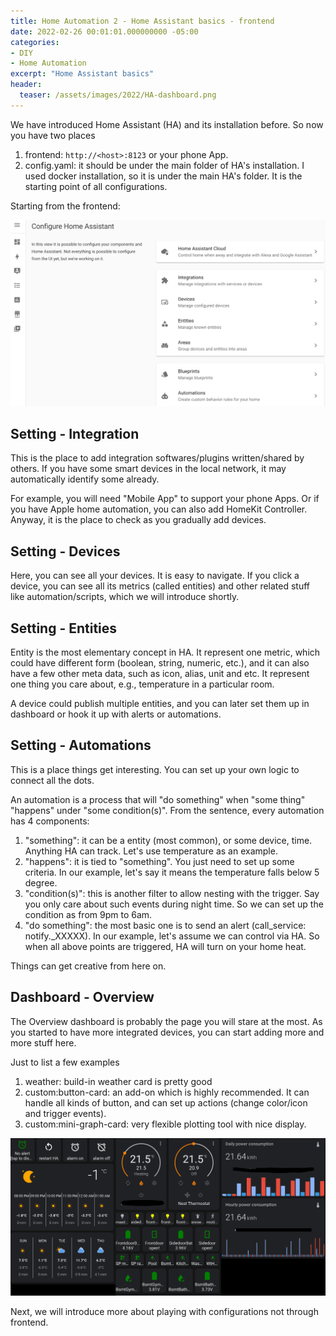 ```yaml
---
title: Home Automation 2 - Home Assistant basics - frontend
date: 2022-02-26 00:01:01.000000000 -05:00
categories:
- DIY
- Home Automation
excerpt: "Home Assistant basics"
header:
  teaser: /assets/images/2022/HA-dashboard.png
---
```


We have introduced Home Assistant (HA) and its installation before. So now you have two places

1. frontend: `http://<host>:8123` or your phone App.
1. config.yaml: it should be under the main folder of HA's installation. I used docker installation, so it is under the main HA's folder. It is the starting point of all configurations.

Starting from the frontend:

![HA-config-UI](/assets/images/2022/HA-config-UI.png)

## Setting - Integration
This is the place to add integration softwares/plugins written/shared by others. If you have some smart devices in the local network, it may automatically identify some already.

For example, you will need "Mobile App" to support your phone Apps. Or if you have Apple home automation, you can also add HomeKit Controller. Anyway, it is the place to check as you gradually add devices.

## Setting - Devices
Here, you can see all your devices. It is easy to navigate. If you click a device, you can see all its metrics (called entities) and other related stuff like automation/scripts, which we will introduce shortly.

## Setting - Entities
Entity is the most elementary concept in HA. It represent one metric, which could have different form (boolean, string, numeric, etc.), and it can also have a few other meta data, such as icon, alias, unit and etc. It represent one thing you care about, e.g., temperature in a particular room.

A device could publish multiple entities, and you can later set them up in dashboard or hook it up with alerts or automations.

## Setting - Automations
This is a place things get interesting. You can set up your own logic to connect all the dots. 

An automation is a process that will "do something" when "some thing" "happens" under "some condition(s)". From the sentence, every automation has 4 components:

1. "something": it can be a entity (most common), or some device, time. Anything HA can track. Let's use temperature as an example.
1. "happens": it is tied to "something". You just need to set up some criteria. In our example, let's say it means the temperature falls below 5 degree.
1. "condition(s)": this is another filter to allow nesting with the trigger. Say you only care about such events during night time. So we can set up the condition as from 9pm to 6am.
1. "do something": the most basic one is to send an alert (call_service: notify._XXXXX). In our example, let's assume we can control via HA. So when all above points are triggered, HA will turn on your home heat.

Things can get creative from here on.

## Dashboard - Overview
The Overview dashboard is probably the page you will stare at the most. As you started to have more integrated devices, you can start adding more and more stuff here.

Just to list a few examples
1. weather: build-in weather card is pretty good
1. custom:button-card: an add-on which is highly recommended. It can handle all kinds of button, and can set up actions (change color/icon and trigger events). 
1. custom:mini-graph-card: very flexible plotting tool with nice display. 

![HA-dashboard](/assets/images/2022/HA-dashboard.png)


Next, we will introduce more about playing with configurations not through frontend.





